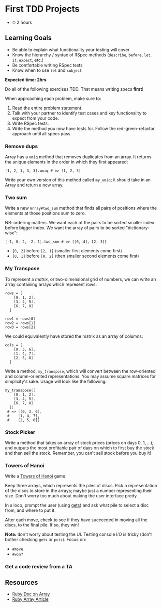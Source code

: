 # First TDD Projects

- ⏱ 2 hours

## Learning Goals

- Be able to explain what functionality your testing will cover
- Know the hierarchy / syntax of RSpec methods (`describe`, `before`, `let`, `it`, `expect`, etc.)
- Be comfortable writing RSpec tests
- Know when to use `let` and `subject`

**Expected time: 2hrs**

Do all of the following exercises TDD. That means writing specs **first**!

When approaching each problem, make sure to:

1. Read the entire problem statement.
2. Talk with your partner to identify test cases and key functionality to expect from your code.
3. Write RSpec tests.
4. Write the method you now have tests for. Follow the red-green-refactor approach until all specs pass.

### Remove dups

Array has a `uniq` method that removes duplicates from an array. It returns the unique elements in the order in which they first appeared:

```
[1, 2, 1, 3, 3].uniq # => [1, 2, 3]
```

Write your own version of this method called `my_uniq`; it should take in an Array and return a new array.

### Two sum

Write a new `Array#two_sum` method that finds all pairs of positions where the elements at those positions sum to zero.

NB: ordering matters. We want each of the pairs to be sorted smaller index before bigger index. We want the array of pairs to be sorted "dictionary-wise":

```
[-1, 0, 2, -2, 1].two_sum # => [[0, 4], [2, 3]]
```

- `[0, 2]` before `[2, 1]` (smaller first elements come first)
- `[0, 1]` before `[0, 2]` (then smaller second elements come first)

### My Transpose

To represent a *matrix*, or two-dimensional grid of numbers, we can write an array containing arrays which represent rows:

```
rows = [
    [0, 1, 2],
    [3, 4, 5],
    [6, 7, 8]
  ]

row1 = rows[0]
row2 = rows[1]
row3 = rows[2]
```

We could equivalently have stored the matrix as an array of columns:

```
cols = [
    [0, 3, 6],
    [1, 4, 7],
    [2, 5, 8]
  ]
```

Write a method, `my_transpose`, which will convert between the row-oriented and column-oriented representations. You may assume square matrices for simplicity's sake. Usage will look like the following:

```
my_transpose([
    [0, 1, 2],
    [3, 4, 5],
    [6, 7, 8]
  ])
 # => [[0, 3, 6],
 #    [1, 4, 7],
 #    [2, 5, 8]]
```

### Stock Picker

Write a method that takes an array of stock prices (prices on days 0, 1, ...), and outputs the most profitable pair of days on which to first buy the stock and then sell the stock. Remember, you can't sell stock before you buy it!

### Towers of Hanoi

Write a [Towers of Hanoi](http://en.wikipedia.org/wiki/Towers_of_hanoi) game.

Keep three arrays, which represents the piles of discs. Pick a representation of the discs to store in the arrays; maybe just a number representing their size. Don't worry too much about making the user interface pretty.

In a loop, prompt the user (using [gets](http://andreacfm.com/ruby/2011/06/11/learning-ruby-gets-and-chomp.html)) and ask what pile to select a disc from, and where to put it.

After each move, check to see if they have succeeded in moving all the discs, to the final pile. If so, they win!

**Note:** don't worry about testing the UI. Testing console I/O is tricky (don't bother checking `gets` or `puts`). Focus on:

- `#move`
- `#won?`

### Get a code review from a TA

## Resources

- [Ruby Doc on Array](http://www.ruby-doc.org/core-2.1.2/Array.html)
- [Ruby Array Article](http://zetcode.com/lang/rubytutorial/arrays/)